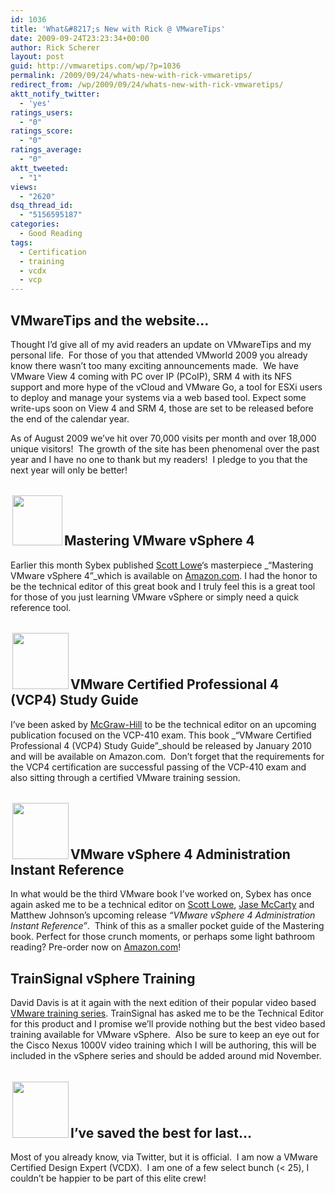 ```yaml
---
id: 1036
title: 'What&#8217;s New with Rick @ VMwareTips'
date: 2009-09-24T23:23:34+00:00
author: Rick Scherer
layout: post
guid: http://vmwaretips.com/wp/?p=1036
permalink: /2009/09/24/whats-new-with-rick-vmwaretips/
redirect_from: /wp/2009/09/24/whats-new-with-rick-vmwaretips/
aktt_notify_twitter:
  - 'yes'
ratings_users:
  - "0"
ratings_score:
  - "0"
ratings_average:
  - "0"
aktt_tweeted:
  - "1"
views:
  - "2620"
dsq_thread_id:
  - "5156595187"
categories:
  - Good Reading
tags:
  - Certification
  - training
  - vcdx
  - vcp
---
```

## VMwareTips and the website&#8230;

Thought I&#8217;d give all of my avid readers an update on VMwareTips and my personal life.  For those of you that attended VMworld 2009 you already know there wasn&#8217;t too many exciting announcements made.  We have VMware View 4 coming with PC over IP (PCoIP), SRM 4 with its NFS support and more hype of the vCloud and VMware Go, a tool for ESXi users to deploy and manage your systems via a web based tool. Expect some write-ups soon on View 4 and SRM 4, those are set to be released before the end of the calendar year.

As of August 2009 we&#8217;ve hit over 70,000 visits per month and over 18,000 unique visitors!  The growth of the site has been phenomenal over the past year and I have no one to thank but my readers!  I pledge to you that the next year will only be better!

## <img class="alignleft" style="margin: 3px; border-width: 0px;" src="http://ecx.images-amazon.com/images/I/51v5-4bGx%2BL.jpg" alt="" width="80" />Mastering VMware vSphere 4

Earlier this month Sybex published <a href="http://blog.scottlowe.org" target="_blank">Scott Lowe</a>&#8216;s masterpiece _&#8220;Mastering VMware vSphere 4&#8221;_which is available on <a href="http://www.amazon.com/Mastering-VMware-vSphere-Computer-Tech/dp/0470481382" target="_blank">Amazon.com</a>. I had the honor to be the technical editor of this great book and I truly feel this is a great tool for those of you just learning VMware vSphere or simply need a quick reference tool.

## <img class="alignright" style="margin: 3px; border-width: 0px;" src="http://www.mhprofessional.com/covers/Jpeg_140-wide/0071633685.jpeg" alt="" width="90" />VMware Certified Professional 4 (VCP4) Study Guide

I&#8217;ve been asked by <a href="http://www.mhprofessional.com/" target="_blank">McGraw-Hill</a> to be the technical editor on an upcoming publication focused on the VCP-410 exam. This book _&#8220;VMware Certified Professional 4 (VCP4) Study Guide&#8221;_should be released by January 2010 and will be available on Amazon.com.  Don&#8217;t forget that the requirements for the VCP4 certification are successful passing of the VCP-410 exam and also sitting through a certified VMware training session.

## <img class="alignleft" style="margin: 3px; border-width: 0px;" src="http://ecx.images-amazon.com/images/I/51U7nREv3OL.jpg" alt="" width="90" />VMware vSphere 4 Administration Instant Reference

In what would be the third VMware book I&#8217;ve worked on, Sybex has once again asked me to be a technical editor on <a href="http://blog.scottlowe.org" target="_blank">Scott Lowe</a>, <a href="http://www.jasemccarty.com/blog/" target="_blank">Jase McCarty</a> and Matthew Johnson&#8217;s upcoming release _&#8220;VMware vSphere 4 Administration Instant Reference&#8221;_.  Think of this as a smaller pocket guide of the Mastering book. Perfect for those crunch moments, or perhaps some light bathroom reading? Pre-order now on <a href="http://www.amazon.com/VMware-vSphere-Administration-Instant-Reference/dp/0470520728" target="_blank">Amazon.com</a>!

## TrainSignal vSphere Training

David Davis is at it again with the next edition of their popular video based <a href="http://www.trainsignal.com/VMware-vSphere-Training-P76.aspx" target="_blank">VMware training series</a>. TrainSignal has asked me to be the Technical Editor for this product and I promise we&#8217;ll provide nothing but the best video based training available for VMware vSphere.  Also be sure to keep an eye out for the Cisco Nexus 1000V video training which I will be authoring, this will be included in the vSphere series and should be added around mid November.

## <img class="alignright" style="margin: 3px; border-width: 0px;" src="http://profile.ak.fbcdn.net/object3/1640/103/n23695903460_3876.jpg" alt="" width="90" />I&#8217;ve saved the best for last&#8230;

Most of you already know, via Twitter, but it is official.  I am now a VMware Certified Design Expert (VCDX).  I am one of a few select bunch (< 25), I couldn&#8217;t be happier to be part of this elite crew!